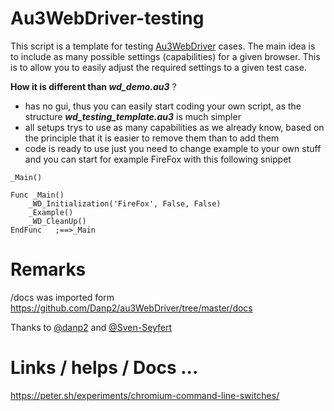 # Au3WebDriver-testing
This script is a template for testing [Au3WebDriver](https://github.com/Danp2/au3WebDriver) cases.
The main idea is to include as many possible settings (capabilities) for a given browser.
This is to allow you to easily adjust the required settings to a given test case.

**How it is different than _wd_demo.au3_** ?
- has no gui, thus you can easily start coding your own script, as the structure **_wd_testing_template.au3_** is much simpler
- all setups trys to use as many capabilities as we already know, based on the principle that it is easier to remove them than to add them
- code is ready to use just you need to change example to your own stuff and you can start for example FireFox with this following snippet
```autoit
_Main()

Func _Main()
	_WD_Initialization('FireFox', False, False)
	_Example()
	_WD_CleanUp()
EndFunc   ;==>_Main
```

# Remarks
/docs was imported form 
https://github.com/Danp2/au3WebDriver/tree/master/docs

Thanks to [@danp2](https://github.com/Danp2) and [@Sven-Seyfert](https://github.com/Sven-Seyfert)


# Links / helps / Docs ...
https://peter.sh/experiments/chromium-command-line-switches/
